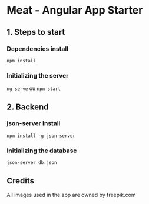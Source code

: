 # Meat - Angular App Starter

## 1. Steps to start

### Dependencies install

`npm install`

### Initializing the server

`ng serve` ou `npm start`

## 2. Backend

### json-server install

`npm install -g json-server`

### Initializing the database

`json-server db.json`


## Credits

All images used in the app are owned by freepik.com
